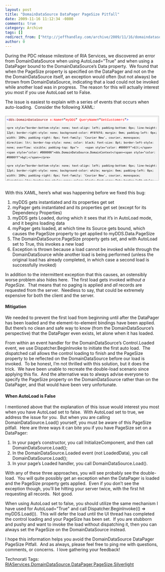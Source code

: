 ```yaml
---
layout: post
title: "DomainDataSource DataPager PageSize Pitfall"
date: 2009-11-16 11:12:34 -0800
comments: true
category: Archive
tags: []
redirect_from: ["http://jeffhandley.com/archive/2009/11/16/domaindatasource-datapager-pagesize-pitfall"]
author: 0
---
```

<!-- more -->
<p>During the PDC release milestone of RIA Services, we discovered an error from DomainDataSource when using AutoLoad="True" and when using a DataPager bound to the DomainDataSource’s Data property.  We found that when the PageSize property is specified on the DataPager and not on the the DomainDataSource itself, an exception would often (but not always) be thrown from DomainDataSource, indicating that a load could not be invoked while another load was in progress.  The reason for this will actually interest you most if you use AutoLoad set to False.</p>  <p>The issue is easiest to explain with a series of events that occurs when auto-loading.  Consider the following XAML:</p>  <div style="border-bottom: silver 1px solid; text-align: left; border-left: silver 1px solid; padding-bottom: 4px; line-height: 12pt; background-color: #f4f4f4; margin: 20px 0px 10px; padding-left: 4px; width: 97.5%; padding-right: 4px; font-family: 'Courier New', courier, monospace; direction: ltr; max-height: 200px; font-size: 8pt; overflow: auto; border-top: silver 1px solid; cursor: text; border-right: silver 1px solid; padding-top: 4px" id="codeSnippetWrapper">   <div style="border-bottom-style: none; text-align: left; padding-bottom: 0px; line-height: 12pt; border-right-style: none; background-color: #f4f4f4; padding-left: 0px; width: 100%; padding-right: 0px; font-family: 'Courier New', courier, monospace; direction: ltr; border-top-style: none; color: black; font-size: 8pt; border-left-style: none; overflow: visible; padding-top: 0px" id="codeSnippet">     <pre style="border-bottom-style: none; text-align: left; padding-bottom: 0px; line-height: 12pt; border-right-style: none; background-color: white; margin: 0em; padding-left: 0px; width: 100%; padding-right: 0px; font-family: 'Courier New', courier, monospace; direction: ltr; border-top-style: none; color: black; font-size: 8pt; border-left-style: none; overflow: visible; padding-top: 0px"><span style="color: #0000ff">&lt;</span><span style="color: #800000">dds:DomainDataSource</span> <span style="color: #ff0000">x:Name</span>=”<span style="color: #ff0000">myDDS</span>” <span style="color: #ff0000">QueryName</span>=”<span style="color: #ff0000">GetCustomers</span>”<span style="color: #0000ff">&gt;</span> </pre>
<!--CRLF-->

    <pre style="border-bottom-style: none; text-align: left; padding-bottom: 0px; line-height: 12pt; border-right-style: none; background-color: #f4f4f4; margin: 0em; padding-left: 0px; width: 100%; padding-right: 0px; font-family: 'Courier New', courier, monospace; direction: ltr; border-top-style: none; color: black; font-size: 8pt; border-left-style: none; overflow: visible; padding-top: 0px">    <span style="color: #0000ff">&lt;</span><span style="color: #800000">dds.DomainDataSource.DomainContext</span><span style="color: #0000ff">&gt;</span></pre>
<!--CRLF-->

    <pre style="border-bottom-style: none; text-align: left; padding-bottom: 0px; line-height: 12pt; border-right-style: none; background-color: white; margin: 0em; padding-left: 0px; width: 100%; padding-right: 0px; font-family: 'Courier New', courier, monospace; direction: ltr; border-top-style: none; color: black; font-size: 8pt; border-left-style: none; overflow: visible; padding-top: 0px">        <span style="color: #0000ff">&lt;</span><span style="color: #800000">my:CustomerContext</span> <span style="color: #0000ff">/&gt;</span></pre>
<!--CRLF-->

    <pre style="border-bottom-style: none; text-align: left; padding-bottom: 0px; line-height: 12pt; border-right-style: none; background-color: #f4f4f4; margin: 0em; padding-left: 0px; width: 100%; padding-right: 0px; font-family: 'Courier New', courier, monospace; direction: ltr; border-top-style: none; color: black; font-size: 8pt; border-left-style: none; overflow: visible; padding-top: 0px">    <span style="color: #0000ff">&lt;/</span><span style="color: #800000">dds:DomainDataSource.DomainContext</span><span style="color: #0000ff">&gt;</span> </pre>
<!--CRLF-->

    <pre style="border-bottom-style: none; text-align: left; padding-bottom: 0px; line-height: 12pt; border-right-style: none; background-color: white; margin: 0em; padding-left: 0px; width: 100%; padding-right: 0px; font-family: 'Courier New', courier, monospace; direction: ltr; border-top-style: none; color: black; font-size: 8pt; border-left-style: none; overflow: visible; padding-top: 0px"><span style="color: #0000ff">&lt;/</span><span style="color: #800000">dds:DomainDataSource</span><span style="color: #0000ff">&gt;</span></pre>
<!--CRLF-->

    <pre style="border-bottom-style: none; text-align: left; padding-bottom: 0px; line-height: 12pt; border-right-style: none; background-color: #f4f4f4; margin: 0em; padding-left: 0px; width: 100%; padding-right: 0px; font-family: 'Courier New', courier, monospace; direction: ltr; border-top-style: none; color: black; font-size: 8pt; border-left-style: none; overflow: visible; padding-top: 0px"> </pre>
<!--CRLF-->

    <pre style="border-bottom-style: none; text-align: left; padding-bottom: 0px; line-height: 12pt; border-right-style: none; background-color: white; margin: 0em; padding-left: 0px; width: 100%; padding-right: 0px; font-family: 'Courier New', courier, monospace; direction: ltr; border-top-style: none; color: black; font-size: 8pt; border-left-style: none; overflow: visible; padding-top: 0px"><span style="color: #0000ff">&lt;</span><span style="color: #800000">data:DataPager</span> <span style="color: #ff0000">x:Name</span>=”<span style="color: #ff0000">myPager</span>” <span style="color: #ff0000">Source</span>=”{<span style="color: #ff0000">Binding</span> <span style="color: #ff0000">Data</span>, <span style="color: #ff0000">ElementName</span>=<span style="color: #ff0000">myDDS</span>}” <span style="color: #ff0000">PageSize</span>=”<span style="color: #ff0000">10</span>” <span style="color: #0000ff">/&gt;</span></pre>
<!--CRLF--></div>
</div>

<p>
  <br />With this XAML, here’s what was happening before we fixed this bug:</p>

<ol>
  <li>myDDS gets instantiated and its properties get set </li>

  <li>myPager gets instantiated and its properties get set (except for its Dependency Properties) </li>

  <li>myDDS gets Loaded, during which it sees that it’s in AutoLoad mode, and it begins loading data </li>

  <li>myPager gets loaded, at which time its Source gets bound, which causes the PageSize property to get applied to myDDS.Data.PageSize </li>

  <li>The DomainDataSource.PageSize property gets set, and with AutoLoad set to True, this invokes a new load </li>

  <li>Exception is thrown because a load cannot be invoked while through the DomainDataSource while another load is being performed (unless the original load has already completed, in which case a second load is successfully invoked) </li>
</ol>

<p>In addition to the intermittent exception that this causes, an ostensibly worse problem also hides here.  The first load gets invoked <em>without a PageSize</em>.  That means that no paging is applied and <em>all </em>records are requested from the server.  Needless to say, that could be extremely expensive for both the client and the server.</p>

<h4>Mitigation</h4>

<p>We needed to prevent the first load from beginning until after the DataPager has been loaded and the element-to-element bindings have been applied.  But there’s no clean and safe way to know (from the DomainDataSource’s perspective) that the DataPager even exists, let alone when it has loaded.</p>

<p>From within an event handler for the DomainDataSource’s Control.Loaded event, we use Dispatcher.BeginInvoke to initiate the first auto load.  The dispatched call allows the control loading to finish and the PageSize property to be reflected on the DomainDataSource before our load is invoked.  To be honest, I’m not thrilled with this solution, but it does the trick.  We have been unable to recreate the double-load scenario since applying this fix.  And the alternative was to always advise everyone to specify the PageSize property on the DomainDataSource rather than on the DataPager, and that would have been very unfortunate.</p>

<h4>When AutoLoad is False</h4>

<p>I mentioned above that the explanation of this issue would interest you most when you have AutoLoad set to false.  With AutoLoad set to true, we address the issue for you.  But when you are calling DomainDataSource.Load() yourself, you must be aware of this PageSize pitfall.  Here are three ways it can bite you if you have PageSize set on a DataPager:</p>

<ol>
  <li>In your page’s constructor, you call InitializeComponent, and then call DomainDataSource.Load(); </li>

  <li>In the DomainDataSource.Loaded event (not LoadedData), you call DomainDataSource.Load(); </li>

  <li>In your page’s Loaded handler, you call DomainDataSource.Load(). </li>
</ol>

<p>With any of these three approaches, you will see probably see the double-load.  You will quite possibly get an exception when the DataPager is loaded and the PageSize property gets applied.  Even if you don’t see the exception though, you’ll be hitting your server twice, with the first hit requesting all records.  Not good.</p>

<p>When using AutoLoad set to false, you should utilize the same mechanism I have used for AutoLoad="True" and call Dispatcher.BeginInvoke(() =&gt; myDDS.Load()).  This will defer the load until the UI thread has completed the control loading and your PageSize has been set.  If you are stubborn and pushy and want to invoke the load without dispatching it, then you can always set the PageSize on the DomainDataSource instead.</p>

<p>I hope this information helps you avoid the DomainDataSource DataPager PageSize Pitfall.  And as always, please feel free to ping me with questions, comments, or concerns.  I love gathering your feedback!</p>

<div style="padding-bottom: 0px; margin: 0px; padding-left: 0px; padding-right: 0px; display: inline; float: none; padding-top: 0px" id="scid:0767317B-992E-4b12-91E0-4F059A8CECA8:2ce30b98-f0c4-4392-82c5-5c0ab2b99fe2" class="wlWriterEditableSmartContent">Technorati Tags: <a href="http://technorati.com/tags/RIAServices" rel="tag">RIAServices</a>,<a href="http://technorati.com/tags/DomainDataSource" rel="tag">DomainDataSource</a>,<a href="http://technorati.com/tags/DataPager" rel="tag">DataPager</a>,<a href="http://technorati.com/tags/PageSize" rel="tag">PageSize</a>,<a href="http://technorati.com/tags/Silverlight" rel="tag">Silverlight</a></div>

